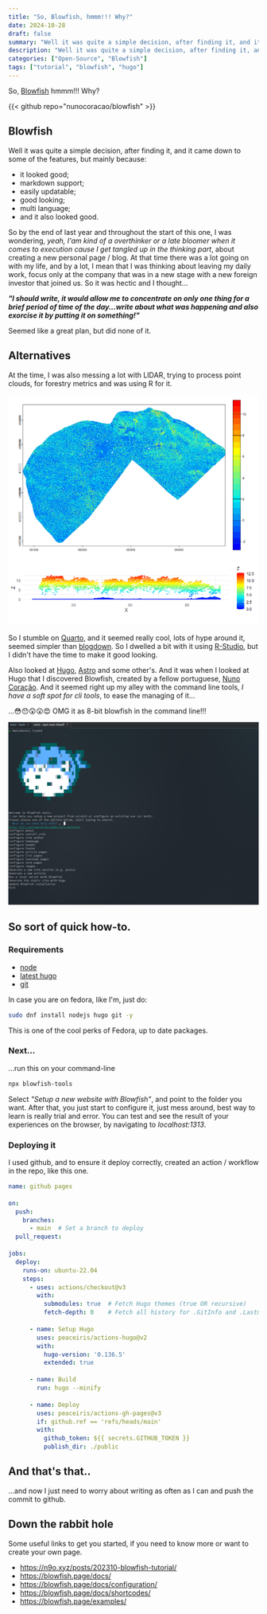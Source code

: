 ```yaml
---
title: "So, Blowfish, hmmm!!! Why?"
date: 2024-10-28
draft: false
summary: "Well it was quite a simple decision, after finding it, and it came down to some of the features, but mainly..."
description: "Well it was quite a simple decision, after finding it, and it came down to some of the features, but mainly..."
categories: ["Open-Source", "Blowfish"]
tags: ["tutorial", "blowfish", "hugo"]
---
```

So, [Blowfish](https://blowfish.page/) hmmm!!! Why?

{{< github repo="nunocoracao/blowfish" >}}

## Blowfish

Well it was quite a simple decision, after finding it, and it came down to some of the features, but mainly because:

* it looked good;
* markdown support;
* easily updatable;
* good looking;
* multi language;
* and it also looked good.

So by the end of last year and throughout the start of this one, I was wondering, *yeah, I'am kind of a overthinker or a late bloomer when it comes to execution cause I get tangled up in the thinking part*, about creating a new personal page / blog. At that time there was a lot going on with my life, and by a lot, I mean that I was thinking about leaving my daily work, focus only at the company that was in a new stage with a new foreign investor that joined us. So it was hectic and I thought...

***"I should write, it would allow me to concentrate on only one thing for a brief period of time of the day...write about what was happening and also exorcise it by putting it on something!"***

Seemed like a great plan, but did none of it.


## Alternatives
At the time, I was also messing a lot with LIDAR, trying to process point clouds, for forestry metrics and was using R for it.

![](img/hmean.png)
![](img/Rplot03.png)


So I stumble on [Quarto](https://quarto.org/), and it seemed really cool, lots of hype around it, seemed simpler than [blogdown](https://bookdown.org/yihui/blogdown/). So I dwelled a bit with it using [R-Studio](https://posit.co/products/open-source/rstudio/), but I didn't have the time to make it good looking.

Also looked at [Hugo](https://gohugo.io/), [Astro](https://astro.build/) and some other's. And it was when I looked at Hugo that I discovered Blowfish, created by a fellow portuguese, [Nuno Coração](https://n9o.xyz/about/). And it seemed right up my alley with the command line tools, *I have a soft spot for cli tools*, to ease the managing of it...

...😳😯😲😮😍 OMG it as 8-bit blowfish in the command line!!!

![](img/blowfish_cli.png)

## So sort of quick how-to.

### Requirements
+ [node](https://nodejs.org/en)
+ [latest hugo](https://gohugo.io/installation/)
+ [git](https://git-scm.com/book/en/v2/Getting-Started-Installing-Git)

In case you are on fedora, like I'm, just do:
  ```bash
  sudo dnf install nodejs hugo git -y
  ```
This is one of the cool perks of Fedora, up to date packages. 

### Next...
...run this on your command-line
```bash
npx blowfish-tools
```

Select *"Setup a new website with Blowfish"*, and point to the folder you want. After that, you just start to configure it, just mess around, best way to learn is really trial and error. You can test and see the result of your experiences on the browser, by navigating to *localhost:1313*.

### Deploying it 

I used github, and to ensure it deploy correctly, created an action / workflow in the repo, like this one.

```yml
name: github pages

on:
  push:
    branches:
      - main  # Set a branch to deploy
  pull_request:

jobs:
  deploy:
    runs-on: ubuntu-22.04
    steps:
      - uses: actions/checkout@v3
        with:
          submodules: true  # Fetch Hugo themes (true OR recursive)
          fetch-depth: 0    # Fetch all history for .GitInfo and .Lastmod

      - name: Setup Hugo
        uses: peaceiris/actions-hugo@v2
        with:
          hugo-version: '0.136.5'
          extended: true

      - name: Build
        run: hugo --minify

      - name: Deploy
        uses: peaceiris/actions-gh-pages@v3
        if: github.ref == 'refs/heads/main'
        with:
          github_token: ${{ secrets.GITHUB_TOKEN }}
          publish_dir: ./public
```
## And that's that..

...and now I just need to worry about writing as often as I can and push the commit to github.


## Down the rabbit hole

Some useful links to get you started, if you need to know more or want to create your own page.

- https://n9o.xyz/posts/202310-blowfish-tutorial/
- https://blowfish.page/docs/
- https://blowfish.page/docs/configuration/
- https://blowfish.page/docs/shortcodes/
- https://blowfish.page/examples/
